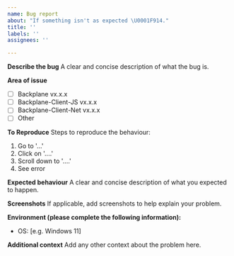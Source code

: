 ```yaml
---
name: Bug report
about: "If something isn't as expected \U0001F914."
title: ''
labels: ''
assignees: ''

---
```


**Describe the bug**
A clear and concise description of what the bug is.

**Area of issue**
 - [ ] Backplane vx.x.x
 - [ ] Backplane-Client-JS vx.x.x
 - [ ] Backplane-Client-Net vx.x.x
 - [ ] Other 

**To Reproduce**
Steps to reproduce the behaviour:
1. Go to '...'
2. Click on '....'
3. Scroll down to '....'
4. See error

**Expected behaviour**
A clear and concise description of what you expected to happen.

**Screenshots**
If applicable, add screenshots to help explain your problem.

**Environment (please complete the following information):**
 - OS: [e.g. Windows 11]
 
 

**Additional context**
Add any other context about the problem here.
